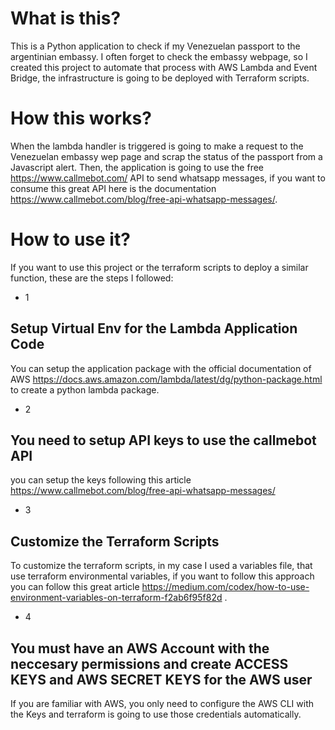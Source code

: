 # What is this?
This is a Python application to check if my Venezuelan passport to the argentinian embassy. I often forget to check the embassy webpage, so I created this project to automate that process with AWS Lambda and Event Bridge, the infrastructure is going to be deployed with Terraform scripts.

# How this works?
When the lambda handler is triggered is going to make a request to the Venezuelan embassy wep page and scrap the status of the passport from a Javascript alert. Then, the application is going to use the free https://www.callmebot.com/ API to send whatsapp messages, if you want to consume this great API here is the documentation https://www.callmebot.com/blog/free-api-whatsapp-messages/.

# How to use it?
If you want to use this project or the terraform scripts to deploy a similar function, these are the steps I followed:

- 1
## Setup Virtual Env for the Lambda Application Code
 
You can setup the application package with the official documentation of AWS https://docs.aws.amazon.com/lambda/latest/dg/python-package.html to create a python lambda package. 

- 2 
## You need to setup API keys to use the callmebot API
you can setup the keys following this article https://www.callmebot.com/blog/free-api-whatsapp-messages/

- 3
## Customize the Terraform Scripts
To customize the terraform scripts, in my case I used a variables file, that use terraform environmental variables, if you want to follow this approach you can follow this great article https://medium.com/codex/how-to-use-environment-variables-on-terraform-f2ab6f95f82d .

- 4
## You must have an AWS Account with the neccesary permissions and create ACCESS KEYS and AWS SECRET KEYS for the AWS user
If you are familiar with AWS, you only need to configure the AWS CLI with the Keys and terraform is going to use those credentials automatically.

